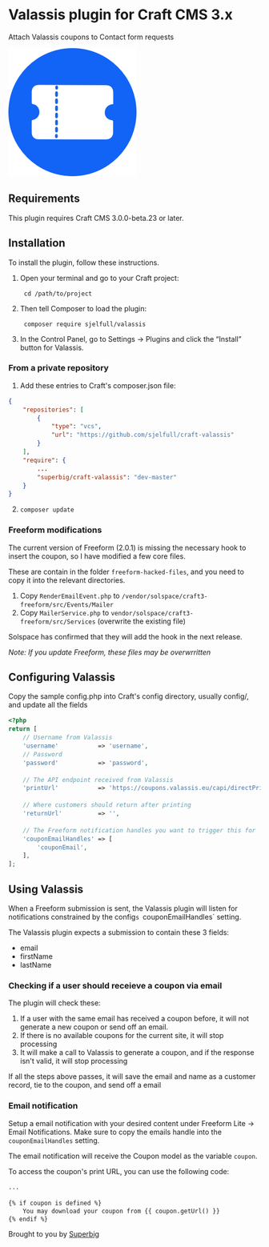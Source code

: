 # Valassis plugin for Craft CMS 3.x

Attach Valassis coupons to Contact form requests

![Screenshot](resources/img/plugin-logo.png)

## Requirements

This plugin requires Craft CMS 3.0.0-beta.23 or later.

## Installation

To install the plugin, follow these instructions.

1. Open your terminal and go to your Craft project:

        cd /path/to/project

2. Then tell Composer to load the plugin:

        composer require sjelfull/valassis

3. In the Control Panel, go to Settings → Plugins and click the “Install” button for Valassis.

### From a private repository

1. Add these entries to Craft's composer.json file:

```json
{
    "repositories": [
        {
            "type": "vcs",
            "url": "https://github.com/sjelfull/craft-valassis"
        }
    ],
    "require": {
        ...
        "superbig/craft-valassis": "dev-master"
    }
}
```

2. `composer update`

### Freeform modifications

The current version of Freeform (2.0.1) is missing the necessary hook to insert the coupon, so I have modified a few core files.

These are contain in the folder `freeform-hacked-files`, and you need to copy it into the relevant directories.

1. Copy `RenderEmailEvent.php` to `/vendor/solspace/craft3-freeform/src/Events/Mailer`
2. Copy `MailerService.php` to `vendor/solspace/craft3-freeform/src/Services` (overwrite the existing file)

Solspace has confirmed that they will add the hook in the next release.

*Note: If you update Freeform, these files may be overwrritten*

## Configuring Valassis

Copy the sample config.php into Craft's config directory, usually config/, and update all the fields

```php
<?php
return [
    // Username from Valassis
    'username'           => 'username',
    // Password
    'password'           => 'password',

    // The API endpoint received from Valassis
    'printUrl'           => 'https://coupons.valassis.eu/capi/directPrint/xxxxxxxxxx',

    // Where customers should return after printing
    'returnUrl'          => '',

    // The Freeform notification handles you want to trigger this for
    'couponEmailHandles' => [
        'couponEmail',
    ],
];
```

## Using Valassis

When a Freeform submission is sent, the Valassis plugin will listen for notifications constrained by the config`s `couponEmailHandles` setting.

The Valassis plugin expects a submission to contain these 3 fields:

- email
- firstName
- lastName

### Checking if a user should receieve a coupon via email

The plugin will check these:

1. If a user with the same email has received a coupon before, it will not generate a new coupon or send off an email.
2. If there is no available coupons for the current site, it will stop processing
3. It will make a call to Valassis to generate a coupon, and if the response isn't valid, it will stop processing

If all the steps above passes, it will save the email and name as a customer record, tie to the coupon, and send off a email

### Email notification

Setup a email notification with your desired content under Freeform Lite -> Email Notifications. Make sure to copy the emails handle into the `couponEmailHandles` setting.

The email notification will receive the Coupon model as the variable `coupon`.

To access the coupon's print URL, you can use the following code:

```twig
...

{% if coupon is defined %}
    You may download your coupon from {{ coupon.getUrl() }}
{% endif %}
```

Brought to you by [Superbig](https://superbig.co)
